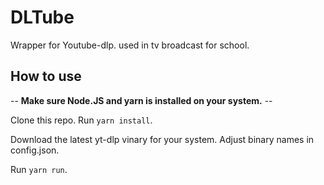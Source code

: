 # DLTube

Wrapper for Youtube-dlp. used in tv broadcast for school.

## How to use

-- **Make sure Node.JS and yarn is installed on your system.** --

Clone this repo.
Run `yarn install`.

Download the latest yt-dlp vinary for your system.
Adjust binary names in config.json.

Run `yarn run`.